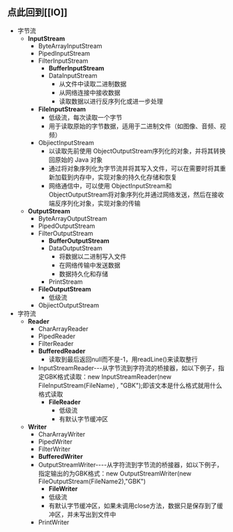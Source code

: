 ## 点此回到[[IO]]
- 字节流
	- **InputStream**
		- ByteArrayInputStream
		- PipedInputStream
		- FilterInputStream
			- **BufferInputStream**
			- DataInputStream
				- 从文件中读取二进制数据
				- 从网络连接中接收数据
				- 读取数据以进行反序列化或进一步处理
		- **FileInputStream**
			- 低级流，每次读取一个字节
			- 用于读取原始的字节数据，适用于二进制文件（如图像、音频、视频）
		- ObjiectInputStream
			- 以读取先前使用 ObjectOutputStream序列化的对象，并将其转换回原始的 Java 对象
			- 通过将对象序列化为字节流并将其写入文件，可以在需要时将其重新加载到内存中，实现对象的持久化存储和恢复
			- 网络通信中，可以使用 ObjectInputStream和ObjectOutputStream将对象序列化并通过网络发送，然后在接收端反序列化对象，实现对象的传输
	- **OutputStream**
		- ByteArrayOutputStream
		- PipedOutputStream
		- FilterOutputStream
			- **BufferOutputStream**
			- DataOutputStream
				- 将数据以二进制写入文件
				- 在网络传输中发送数据
				- 数据持久化和存储
			- PrintStream
		- **FileOutputStream**
			- 低级流
		- ObjiectOutputStream
- 字符流
	- **Reader**
		- CharArrayReader
		- PipedReader
		- FilterReader
		- **BufferedReader**
			- 读取到最后返回null而不是-1，用readLine()来读取整行
		- InputStreamReader---从字节流到字符流的桥接器，如以下例子，指定GBK格式读取：new InputStreamReader(new FileInputStream(FileName) , "GBK");即该文本是什么格式就用什么格式读取
			- **FileReader**
				- 低级流
				- 有默认字节缓冲区
	- **Writer**
		- CharArrayWriter
		- PipedWriter
		- FilterWriter
		- **BufferedWriter**
		- OutputStreamWriter----从字符流到字节流的桥接器，如以下例子，指定输出的为GBK格式：new OutputStreamWriter(new FileOutputStream(FileName2),"GBK")
			- **FileWriter**
			- 低级流
			- 有默认字节缓冲区，如果未调用close方法，数据只是保存到了缓冲区，并未写出到文件中
		- PrintWriter
